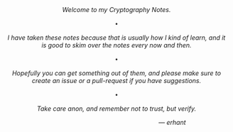 <p align="center" style="margin-top: 30vh">
  <i>Welcome to my Cryptography Notes.</i>
</p>

<p align="center" style="margin-top: 10px; margin-bottom: 10px;">
&#11049;
</p>

<p align="center">
  <i>I have taken these notes because that is usually how I kind of learn, and it is good to skim over the notes every now and then.</i>
</p>

<p align="center" style="margin-top: 10px; margin-bottom: 10px;">
&#11049;
</p>

<p align="center">
  <i>Hopefully you can get something out of them, and please make sure to create an issue or a pull-request if you have suggestions.</i>
</p>

<p align="center" style="margin-top: 10px; margin-bottom: 10px;">
&#11049;
</p>

<p align="center">
  <i>Take care anon, and remember not to trust, but verify.</i>
</p>

<p align="right" style="margin-right: 10vw">
  <i>&mdash; erhant</i>
</p>
